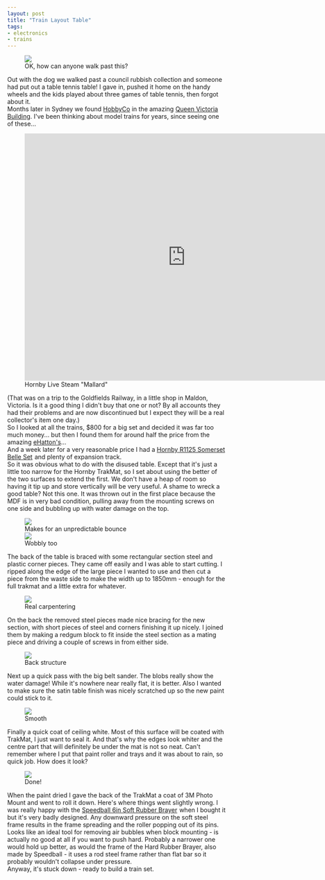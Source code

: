 ```yaml
---
layout: post
title: "Train Layout Table"
tags:
- electronics
- trains
---
```


<meta charset="utf-8"> 

<figure>
<img src="{{ site.baseurl }}/assets/train-table/looks-useful.jpg?raw=true">
<figcaption>OK, how can anyone walk past this?</figcaption>
</figure>
Out with the dog we walked past a council rubbish collection and someone had put out a table tennis table! I gave in, pushed it home on the handy wheels and the kids played about three games of table tennis, then forgot about it.
<br>
Months later in Sydney we found <A HREF="https://hobbyco.com.au">HobbyCo</A> in the amazing <A HREF="https://en.wikipedia.org/wiki/Queen_Victoria_Building">Queen Victoria Building</A>. I've been thinking about model trains for years, since seeing one of these...
<figure>
<iframe width="740" height="570" src="https://www.youtube.com/embed/B1uGwZXk7IE" frameborder="0" allowfullscreen></iframe>
<figcaption>Hornby Live Steam "Mallard"</figcaption>
</figure>
(That was on a trip to the Goldfields Railway, in a little shop in Maldon, Victoria. Is it a good thing I didn't buy that one or not? By all accounts they had their problems and are now discontinued but I expect they will be a real collector's item one day.)<br> So I looked at all the trains, $800 for a big set and decided it was far too much money... but then I found them for around half the price from the amazing <A HREF="http://www.ehattons.com">eHatton's</A>...
<br>
And a week later for a very reasonable price I had a <a  href="http://www.amazon.com/gp/product/B00260GAOC/ref=as_li_tl?ie=UTF8&camp=1789&creative=9325&creativeASIN=B00260GAOC&linkCode=as2&tag=grayunicorn-20&linkId=R5JSHF2TSYFC3Z6T">Hornby R1125 Somerset Belle Set</a><img src="http://ir-na.amazon-adsystem.com/e/ir?t=grayunicorn-20&l=as2&o=1&a=B00260GAOC" width="1" height="1" border="0" alt="" style="border:none !important; margin:0px !important;" />
 and plenty of expansion track.
<br>
So it was obvious what to do with the disused table. Except that it's just a little too narrow for the Hornby TrakMat, so I set about using the better of the two surfaces to extend the first. We don't have a heap of room so having it tip up and store vertically will be very useful. A shame to wreck a good table? Not this one. It was thrown out in the first place because the MDF is in very bad condition, pulling away from the mounting screws on one side and bubbling up with water damage on the top. 
<figure>
<img src="{{ site.baseurl }}/assets/train-table/bubbles.jpg?raw=true">
<figcaption>Makes for an unpredictable bounce</figcaption>
<img src="{{ site.baseurl }}/assets/train-table/condition.jpg?raw=true">
<figcaption>Wobbly too</figcaption>
</figure>
The back of the table is braced with some rectangular section steel and plastic corner pieces. They came off easily and I was able to start cutting. I ripped along the edge of the large piece I wanted to use and then cut a piece from the waste side to make the width up to 1850mm - enough for the full trakmat and a little extra for whatever.
<figure>
<img src="{{ site.baseurl }}/assets/train-table/added-piece.jpg?raw=true">
<figcaption>Real carpentering</figcaption>
</figure>
On the back the removed steel pieces made nice bracing for the new section, with short pieces of steel and corners finishing it up nicely. I joined them by making a redgum block to fit inside the steel section as a mating piece and driving a couple of screws in from either side. 
<figure>
<img src="{{ site.baseurl }}/assets/train-table/second-cross-bar.jpg?raw=true">
<figcaption>Back structure</figcaption>
</figure>
Next up a quick pass with the big belt sander. The blobs really show the water damage! While it's nowhere near really flat, it is better. Also I wanted to make sure the satin table finish was nicely scratched up so the new paint could stick to it.
<figure>
<img src="{{ site.baseurl }}/assets/train-table/sanding.jpg?raw=true">
<figcaption>Smooth</figcaption>
</figure>
Finally a quick coat of ceiling white. Most of this surface will be coated with TrakMat, I just want to seal it. And that's why the edges look whiter and the centre part that will definitely be under the mat is not so neat. Can't remember where I put that paint roller and trays and it was about to rain, so quick job.
How does it look?
<figure>
<img src="{{ site.baseurl }}/assets/train-table/finished.jpg?raw=true">
<figcaption>Done!</figcaption>
</figure>
When the paint dried I gave the back of the TrakMat a coat of 3M Photo Mount and went to roll it down. Here's where things went slightly wrong. I was really happy with the <a  href="http://www.amazon.com/gp/product/B0017D3D2G/ref=as_li_tl?ie=UTF8&camp=1789&creative=9325&creativeASIN=B0017D3D2G&linkCode=as2&tag=grayunicorn-20&linkId=SJNAAYFNK2CF425B">Speedball 6in Soft Rubber Brayer</a><img src="http://ir-na.amazon-adsystem.com/e/ir?t=grayunicorn-20&l=as2&o=1&a=B0017D3D2G" width="1" height="1" border="0" alt="" style="border:none !important; margin:0px !important;" /> when I bought it but it's very badly designed. Any downward pressure on the soft steel frame results in the frame spreading and the roller popping out of its pins. Looks like an ideal tool for removing air bubbles when block mounting - is actually no good at all if you want to push hard. Probably a narrower one would hold up better, as would the frame of the Hard Rubber Brayer, also made by Speedball - it uses a rod steel frame rather than flat bar so it probably wouldn't collapse under pressure.
<br>
Anyway, it's stuck down - ready to build a train set.
